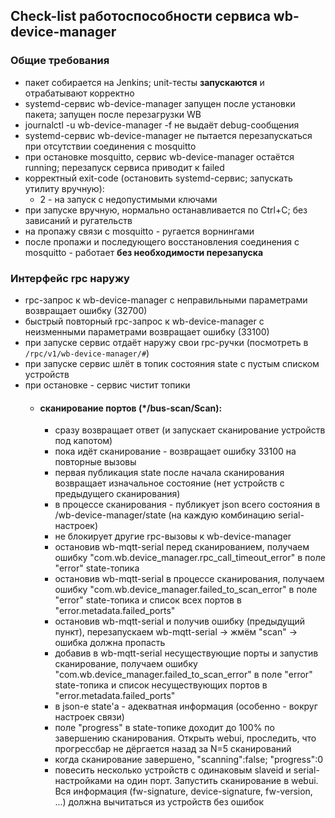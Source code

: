 ## Check-list работоспособности сервиса wb-device-manager

### Общие требования
* пакет собирается на Jenkins; unit-тесты **запускаются** и отрабатывают корректно
* systemd-сервис wb-device-manager запущен после установки пакета; запущен после перезагрузки WB
* journalctl -u wb-device-manager -f не выдаёт debug-сообщения
* systemd-сервис wb-device-manager не пытается перезапускаться при отсутствии соединения с mosquitto
* при остановке mosquitto, сервис wb-device-manager остаётся running; перезапуск сервиса приводит к failed
* корректный exit-code (остановить systemd-сервис; запускать утилиту вручную):
    * 2 - на запуск с недопустимыми ключами
* при запуске вручную, нормально останавливается по Ctrl+C; без зависаний и ругательств
* на пропажу связи с mosquitto - ругается ворнингами
* после пропажи и последующего восстановления соединения с mosquitto - работает **без необходимости перезапуска**

### Интерфейс rpc наружу
* rpc-запрос к wb-device-manager с неправильными параметрами возвращает ошибку (32700)
* быстрый повторный rpc-запрос к wb-device-manager с неизменными параметрами возвращает ошибку (33100)
* при запуске сервис отдаёт наружу свои rpc-ручки (посмотреть в ``/rpc/v1/wb-device-manager/#``)
* при запуске сервис шлёт в топик состояния state с пустым списком устройств
* при остановке - сервис чистит топики
    * #### сканирование портов (*/bus-scan/Scan):
        * сразу возвращает ответ (и запускает сканирование устройств под капотом)
        * пока идёт сканирование - возвращает ошибку 33100 на повторные вызовы
        * первая публикация state после начала сканирования возвращает изначальное состояние (нет устройств с предыдущего сканирования)
        * в процессе сканирования - публикует json всего состояния в /wb-device-manager/state (на каждую комбинацию serial-настроек)
        * не блокирует другие rpc-вызовы к wb-device-manager
        * остановив wb-mqtt-serial перед сканированием, получаем ошибку "com.wb.device_manager.rpc_call_timeout_error" в поле "error" state-топика
        * остановив wb-mqtt-serial в процессе сканирования, получаем ошибку "com.wb.device_manager.failed_to_scan_error" в поле "error" state-топика и список всех портов в "error.metadata.failed_ports"
        * остановив wb-mqtt-serial и получив ошибку (предыдущий пункт), перезапускаем wb-mqtt-serial -> жмём "scan" -> ошибка должна пропасть
        * добавив в wb-mqtt-serial несуществующие порты и запустив сканирование, получаем ошибку "com.wb.device_manager.failed_to_scan_error" в поле "error" state-топика и список несуществующих портов в "error.metadata.failed_ports"
        * в json-e state'a - адекватная информация (особенно - вокруг настроек связи)
        * поле "progress" в state-топике доходит до 100% по завершению сканирования. Открыть webui, проследить, что прогрессбар не дёргается назад за N=5 сканирований
        * когда сканирование завершено, "scanning":false; "progress":0
        * повесить несколько устройств с одинаковым slaveid и serial-настройками на один порт. Запустить сканирование в webui. Вся информация (fw-signature, device-signature, fw-version, ...) должна вычитаться из устройств без ошибок

